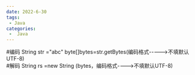 ```yaml
---
date: 2022-6-30
tags:
 - Java
categories:
 -  Java
---
```




#编码
String str ="abc"
byte[]bytes=str.getBytes(编码格式----->不填默认UTF-8)	
#解码
String rs =new String (bytes，编码格式---->不填默认UTF-8)   

